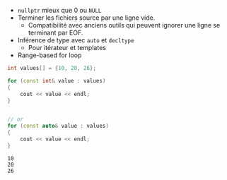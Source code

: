 - ``nullptr`` mieux que 0 ou ``NULL``
- Terminer les fichiers source par une ligne vide.
	- Compatibilité avec anciens outils qui peuvent ignorer une ligne se terminant par EOF.
- Inférence de type avec ``auto`` et ``decltype``
	- Pour itérateur et templates
- Range-based for loop
```cpp
int values[] = {10, 20, 26};

for (const int& value : values)
{  
	cout << value << endl;  
}


// or  
for (const auto& value : values)  
{  
	cout << value << endl;  
}
```

```
10
20
26
```

